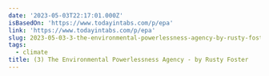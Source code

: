 ```yaml
---
date: '2023-05-03T22:17:01.000Z'
isBasedOn: 'https://www.todayintabs.com/p/epa'
link: 'https://www.todayintabs.com/p/epa'
slug: 2023-05-03-3-the-environmental-powerlessness-agency-by-rusty-foster
tags:
  - climate
title: (3) The Environmental Powerlessness Agency - by Rusty Foster
---
```


